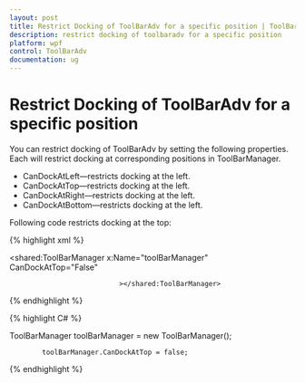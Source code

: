```yaml
---
layout: post
title: Restrict Docking of ToolBarAdv for a specific position | ToolBarAdv | wpf | Syncfusion
description: restrict docking of toolbaradv for a specific position
platform: wpf
control: ToolBarAdv
documentation: ug
---
```


# Restrict Docking of ToolBarAdv for a specific position

You can restrict docking of ToolBarAdv by setting the following properties. Each will restrict docking at corresponding positions in ToolBarManager.

* CanDockAtLeft—restricts docking at the left.
* CanDockAtTop—restricts docking at the left.
* CanDockAtRight—restricts docking at the left.
* CanDockAtBottom—restricts docking at the left.



Following code restricts docking at the top:



{% highlight xml %}

<shared:ToolBarManager x:Name="toolBarManager" CanDockAtTop="False"

                               ></shared:ToolBarManager>

{% endhighlight %}



{% highlight C# %}

ToolBarManager toolBarManager = new ToolBarManager();

            toolBarManager.CanDockAtTop = false;


{% endhighlight %}
              
